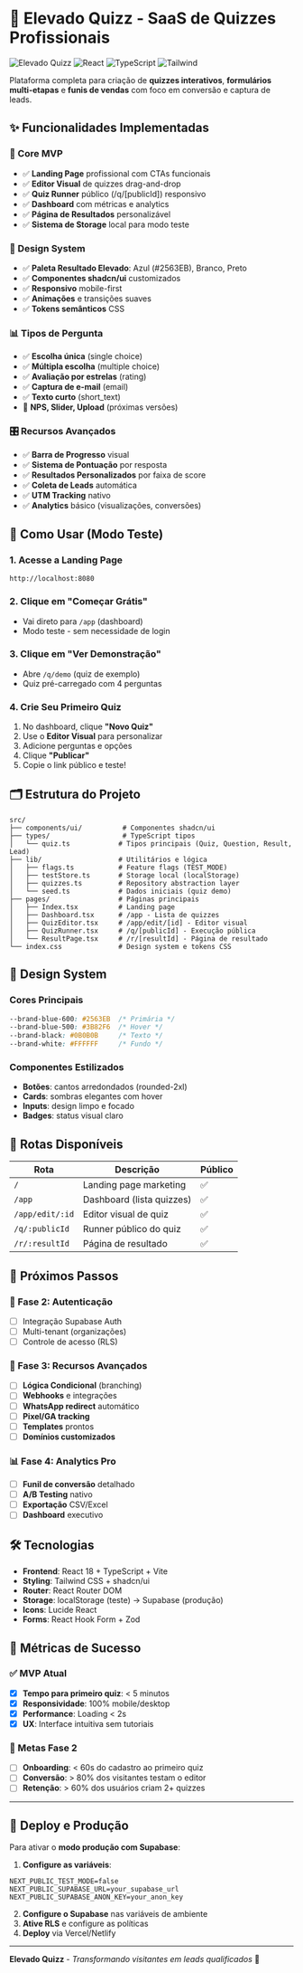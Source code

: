 # 🚀 Elevado Quizz - SaaS de Quizzes Profissionais

![Elevado Quizz](https://img.shields.io/badge/Status-MVP%20Funcional-brightgreen)
![React](https://img.shields.io/badge/React-18.3.1-blue)
![TypeScript](https://img.shields.io/badge/TypeScript-Ready-blue)
![Tailwind](https://img.shields.io/badge/Tailwind-CSS-blue)

Plataforma completa para criação de **quizzes interativos**, **formulários multi-etapas** e **funis de vendas** com foco em conversão e captura de leads.

## ✨ Funcionalidades Implementadas

### 🎯 Core MVP
- ✅ **Landing Page** profissional com CTAs funcionais
- ✅ **Editor Visual** de quizzes drag-and-drop
- ✅ **Quiz Runner** público (/q/[publicId]) responsivo
- ✅ **Dashboard** com métricas e analytics
- ✅ **Página de Resultados** personalizável
- ✅ **Sistema de Storage** local para modo teste

### 🎨 Design System
- ✅ **Paleta Resultado Elevado**: Azul (#2563EB), Branco, Preto
- ✅ **Componentes shadcn/ui** customizados
- ✅ **Responsivo** mobile-first
- ✅ **Animações** e transições suaves
- ✅ **Tokens semânticos** CSS

### 📊 Tipos de Pergunta
- ✅ **Escolha única** (single choice)
- ✅ **Múltipla escolha** (multiple choice)  
- ✅ **Avaliação por estrelas** (rating)
- ✅ **Captura de e-mail** (email)
- ✅ **Texto curto** (short_text)
- 🔄 **NPS, Slider, Upload** (próximas versões)

### 🎛️ Recursos Avançados
- ✅ **Barra de Progresso** visual
- ✅ **Sistema de Pontuação** por resposta
- ✅ **Resultados Personalizados** por faixa de score
- ✅ **Coleta de Leads** automática
- ✅ **UTM Tracking** nativo
- ✅ **Analytics** básico (visualizações, conversões)

## 🚦 Como Usar (Modo Teste)

### 1. Acesse a Landing Page
```
http://localhost:8080
```

### 2. Clique em "Começar Grátis"
- Vai direto para `/app` (dashboard)
- Modo teste - sem necessidade de login

### 3. Clique em "Ver Demonstração"  
- Abre `/q/demo` (quiz de exemplo)
- Quiz pré-carregado com 4 perguntas

### 4. Crie Seu Primeiro Quiz
1. No dashboard, clique **"Novo Quiz"**
2. Use o **Editor Visual** para personalizar
3. Adicione perguntas e opções
4. Clique **"Publicar"** 
5. Copie o link público e teste!

## 🗂️ Estrutura do Projeto

```
src/
├── components/ui/          # Componentes shadcn/ui
├── types/                  # TypeScript tipos
│   └── quiz.ts            # Tipos principais (Quiz, Question, Result, Lead)
├── lib/                   # Utilitários e lógica
│   ├── flags.ts           # Feature flags (TEST_MODE)
│   ├── testStore.ts       # Storage local (localStorage)
│   ├── quizzes.ts         # Repository abstraction layer
│   └── seed.ts            # Dados iniciais (quiz demo)
├── pages/                 # Páginas principais
│   ├── Index.tsx          # Landing page
│   ├── Dashboard.tsx      # /app - Lista de quizzes
│   ├── QuizEditor.tsx     # /app/edit/[id] - Editor visual
│   ├── QuizRunner.tsx     # /q/[publicId] - Execução pública
│   └── ResultPage.tsx     # /r/[resultId] - Página de resultado
└── index.css              # Design system e tokens CSS
```

## 🎨 Design System

### Cores Principais
```css
--brand-blue-600: #2563EB  /* Primária */
--brand-blue-500: #3B82F6  /* Hover */
--brand-black: #0B0B0B     /* Texto */
--brand-white: #FFFFFF     /* Fundo */
```

### Componentes Estilizados
- **Botões**: cantos arredondados (rounded-2xl)
- **Cards**: sombras elegantes com hover
- **Inputs**: design limpo e focado
- **Badges**: status visual claro

## 📱 Rotas Disponíveis

| Rota | Descrição | Público |
|------|-----------|---------|
| `/` | Landing page marketing | ✅ |
| `/app` | Dashboard (lista quizzes) | ✅ |
| `/app/edit/:id` | Editor visual de quiz | ✅ |
| `/q/:publicId` | Runner público do quiz | ✅ |
| `/r/:resultId` | Página de resultado | ✅ |

## 🔧 Próximos Passos

### 🔐 Fase 2: Autenticação
- [ ] Integração Supabase Auth
- [ ] Multi-tenant (organizações)
- [ ] Controle de acesso (RLS)

### 🎯 Fase 3: Recursos Avançados
- [ ] **Lógica Condicional** (branching)
- [ ] **Webhooks** e integrações
- [ ] **WhatsApp redirect** automático
- [ ] **Pixel/GA tracking** 
- [ ] **Templates** prontos
- [ ] **Domínios customizados**

### 📊 Fase 4: Analytics Pro
- [ ] **Funil de conversão** detalhado
- [ ] **A/B Testing** nativo
- [ ] **Exportação** CSV/Excel
- [ ] **Dashboard** executivo

## 🛠️ Tecnologias

- **Frontend**: React 18 + TypeScript + Vite
- **Styling**: Tailwind CSS + shadcn/ui
- **Router**: React Router DOM
- **Storage**: localStorage (teste) → Supabase (produção)
- **Icons**: Lucide React
- **Forms**: React Hook Form + Zod

## 🎯 Métricas de Sucesso

### ✅ MVP Atual
- [x] **Tempo para primeiro quiz**: < 5 minutos
- [x] **Responsividade**: 100% mobile/desktop
- [x] **Performance**: Loading < 2s
- [x] **UX**: Interface intuitiva sem tutoriais

### 🎯 Metas Fase 2
- [ ] **Onboarding**: < 60s do cadastro ao primeiro quiz
- [ ] **Conversão**: > 80% dos visitantes testam o editor
- [ ] **Retenção**: > 60% dos usuários criam 2+ quizzes

---

## 🚀 Deploy e Produção

Para ativar o **modo produção com Supabase**:

1. **Configure as variáveis**:
```env
NEXT_PUBLIC_TEST_MODE=false
NEXT_PUBLIC_SUPABASE_URL=your_supabase_url
NEXT_PUBLIC_SUPABASE_ANON_KEY=your_anon_key
```

2. **Configure o Supabase** nas variáveis de ambiente
3. **Ative RLS** e configure as políticas
4. **Deploy** via Vercel/Netlify

---

**Elevado Quizz** - *Transformando visitantes em leads qualificados* 🎯
